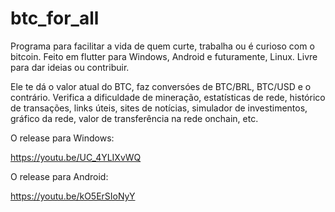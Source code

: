 # btc_for_all

Programa para facilitar a vida de quem curte, trabalha ou é curioso com o bitcoin.
Feito em flutter para Windows, Android e futuramente, Linux.
Livre para dar ideias ou contribuir.

Ele te dá o valor atual do BTC, faz conversóes de BTC/BRL, BTC/USD e o contrário.
Verifica a dificuldade de mineração, estatísticas de rede, histórico de transações,
links úteis, sites de notícias, simulador de investimentos,
gráfico da rede, valor de transferência na rede onchain, etc.

O release para Windows:

https://youtu.be/UC_4YLIXvWQ

O release para Android:

https://youtu.be/kO5ErSIoNyY

